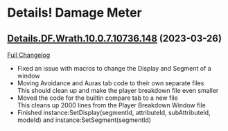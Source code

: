 # Details! Damage Meter

## [Details.DF.Wrath.10.0.7.10736.148](https://github.com/Tercioo/Details-Damage-Meter/tree/Details.DF.Wrath.10.0.7.10736.148) (2023-03-26)
[Full Changelog](https://github.com/Tercioo/Details-Damage-Meter/compare/Details.DF.Wrath.10.0.7.10730.148...Details.DF.Wrath.10.0.7.10736.148) 

- Fixed an issue with macros to change the Display and Segment of a window  
- Moving Avoidance and Auras tab code to their own separate files  
    This should clean up and make the player breakdown file even smaller  
- Moved the code for the builtin compare tab to a new file  
    This cleans up 2000 lines from the Player Breakdown Window file  
- Finished instance:SetDisplay(segmentId, attributeId, subAttributeId, modeId) and instance:SetSegment(segmentId)  

